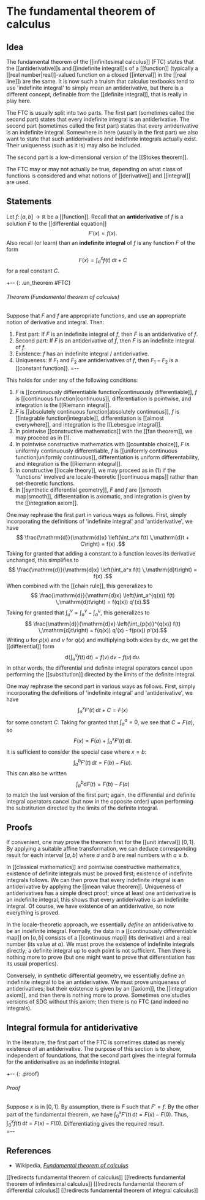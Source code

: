 
# The fundamental theorem of calculus

## Idea

The fundamental theorem of the [[infinitesimal calculus]] (FTC) states that the [[antiderivative]]s and [[indefinite integral]]s of a [[function]] (typically a [[real number|real]]-valued function on a closed [[interval]] in the [[real line]]) are the same.  It is now such a truism that calculus textbooks tend to use 'indefinite integral' to simply mean an antiderivative, but there is a different concept, definable from the [[definite integral]], that is really in play here.

The FTC is usually split into two parts.  The first part (sometimes called the second part) states that every indefinite integral is an antiderivative.  The second part (sometimes called the first part) states that every antiderivative is an indefinite integral.  Somewhere in here (usually in the first part) we also want to state that such antiderivatives and indefinite integrals actually exist.  Their uniqueness (such as it is) may also be included.

The second part is a low-dimensional version of the [[Stokes theorem]].

The FTC may or may not actually be true, depending on what class of functions is considered and what notions of [[derivative]] and [[integral]] are used.


## Statements

Let $f\colon [a, b] \to \mathbb{R}$ be a [[function]].  Recall that an __antiderivative__ of $f$ is a solution $F$ to the [[differential equation]]
$$ F'(x) = f(x) .$$
Also recall (or learn) than an __indefinite integral__ of $f$ is any function $F$ of the form
$$ F(x) = \int_a^x f(t) \,\mathrm{d}t + C $$
for a real constant $C$.

+-- {: .un_theorem #FTC}
###### Theorem (Fundamental theorem of calculus)

Suppose that $F$ and $f$ are appropriate functions, and use an appropriate notion of derivative and integral.  Then:

1. First part: If $F$ is an indefinite integral of $f$, then $F$ is an antiderivative of $f$.
2. Second part: If $F$ is an antiderivative of $f$, then $F$ is an indefinite integral of $f$.
3. Existence: $f$ has an indefinite integral / antiderivative.
4. Uniqueness: If $F_1$ and $F_2$ are antiderivatives of $f$, then $F_1 - F_2$ is a [[constant function]].
=--

This holds for under any of the following conditions:
1. $F$ is [[continuously differentiable function|continuously differentiable]], $f$ is [[continuous function|continuous]], differentiation is pointwise, and integration is the [[Riemann integral]].
2. $F$ is [[absolutely continuous function|absolutely continuous]], $f$ is [[integrable function|integrable]], differentiation is [[almost everywhere]], and integration is the [[Lebesgue integral]].
3. In pointwise [[constructive mathematics]] with the [[fan theorem]], we may proceed as in (1).
4. In pointwise constructive mathematics with [[countable choice]], $F$ is uniformly continuously differentiable, $f$ is [[uniformly continuous function|uniformly continuous]], differentiation is uniform differentability, and integration is the [[Riemann integral]].
5. In constructive [[locale theory]], we may proceed as in (1) if the 'functions' involved are locale-theoretic [[continuous maps]] rather than set-theoretic functions.
6. In [[synthetic differential geometry]], $F$ and $f$ are [[smooth map|smooth]], differentiation is axiomatic, and integration is given by the [[integration axiom]].

One may rephrase the first part in various ways as follows.  First, simply incorporating the definitions of 'indefinite integral' and 'antiderivative', we have
$$ \frac{\mathrm{d}}{\mathrm{d}x} \left(\int_a^x f(t) \,\mathrm{d}t + C\right) = f(x) .$$
Taking for granted that adding a constant to a function leaves its derivative unchanged, this simplifies to
$$ \frac{\mathrm{d}}{\mathrm{d}x} \left(\int_a^x f(t) \,\mathrm{d}t\right) = f(x) .$$
When combined with the [[chain rule]], this generalizes to
$$ \frac{\mathrm{d}}{\mathrm{d}x} \left(\int_a^{q(x)} f(t) \,\mathrm{d}t\right) = f(q(x)) q'(x).$$
Taking for granted that $\int_u^v = \int_a^v - \int_a^u$, this generalizes to
$$ \frac{\mathrm{d}}{\mathrm{d}x} \left(\int_{p(x)}^{q(x)} f(t) \,\mathrm{d}t\right) = f(q(x)) q'(x) - f(p(x)) p'(x).$$
Writing $u$ for $p(x)$ and $v$ for $q(x)$ and multiplying both sides by $\mathrm{d}x$, we get the [[differential]] form
$$ \mathrm{d}\left(\int_u^v f(t) \,\mathrm{d}t\right) = f(v) \,\mathrm{d}v - f(u) \,\mathrm{d}u .$$
In other words, the differential and definite integral operators cancel upon performing the [[substitution]] directed by the limits of the definite integral.

One may rephrase the second part in various ways as follows.  First, simply incorporating the definitions of 'indefinite integral' and 'antiderivative', we have
$$ \int_a^x F'(t) \,\mathrm{d}t + C = F(x) $$
for some constant $C$.  Taking for granted that $\int_a^a = 0$, we see that $C = F(a)$, so
$$ F(x) = F(a) + \int_a^x F'(t) \,\mathrm{d}t .$$
It is sufficient to consider the special case where $x = b$:
$$ \int_a^b F'(t) \,\mathrm{d}t = F(b) - F(a) .$$
This can also be written
$$ \int_a^b \mathrm{d}F(t) = F(b) - F(a) $$
to match the last version of the first part; again, the differential and definite integral operators cancel (but now in the opposite order) upon performing the substitution directed by the limits of the definite integral.


## Proofs

If convenient, one may prove the theorem first for the [[unit interval]] $[0, 1]$. By applying a suitable affine transformation, we can deduce corresponding result for each interval $[a, b]$ where $a$ and $b$ are real numbers with $a \le b$.

In [[classical mathematics]] and pointwise constructive mathematics, existence of definite integrals must be proved first; existence of indefinite integrals follows.  We can then prove that every indefinite integral is an antiderivative by applying the [[mean value theorem]].  Uniqueness of antiderivatives has a simple direct proof; since at least one antiderivative is an indefinite integral, this shows that every antiderivative is an indefinite integral.  Of course, we have existence of an antiderivative, so now everything is proved.

In the locale-theoretic approach, we essentially *define* an antiderivative to be an indefinite integral.  Formally, the data in a [[continuously differentiable map]] on $[a,b]$ consists of a [[continuous map]] (its derivative) and a real number (its value at $a$).  We must prove the existence of indefinite integrals directly; a definite integral up to each point is not sufficient.  Then there is nothing more to prove (but one might want to prove that differentiation has its usual properties).

Conversely, in synthetic differential geometry, we essentially define an indefinite integral to be an antiderivative.  We must prove uniqueness of antiderivatives; but their existence is given by an [[axiom]], the [[integration axiom]], and then there is nothing more to prove.  Sometimes one studies versions of SDG without this axiom; then there is no FTC (and indeed no integrals).


## Integral formula for antiderivative

In the literature, the first part of the FTC is sometimes stated as merely existence of an antiderivative.  The purpose of this section is to show, independent of foundations, that the second part gives the integral formula for the antiderivative as an indefinite integral.

+-- {: .proof}
###### Proof

Suppose $x$ is in $[0, 1]$. By assumption, there is $F$ such that $F' = f$. By the other part of the fundamental theorem, we have $\int_0^x F'(t) \, {\mathrm{d}}t = F(x) - F(0)$. Thus, $\int_0^x f(t) \, {\mathrm{d}}t = F(x) - F(0)$. Differentiating gives the required result.  
=--


## References

* Wikipedia, _[Fundamental theorem of calculus](http://en.wikipedia.org/wiki/Fundamental_theorem_of_calculus)_


[[!redirects fundamental theorem of calculus]]
[[!redirects fundamental theorem of infinitesimal calculus]]
[[!redirects fundamental theorem of differential calculus]]
[[!redirects fundamental theorem of integral calculus]]
